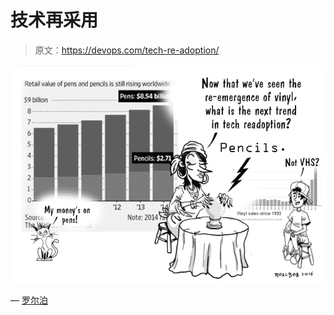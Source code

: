 # 技术再采用

> 原文：<https://devops.com/tech-re-adoption/>

![technical-re-adoption](img/5793684eec7f4e045ecfd128e2493c4e.png)

— [罗尔泊](https://devops.com/author/breselman/)